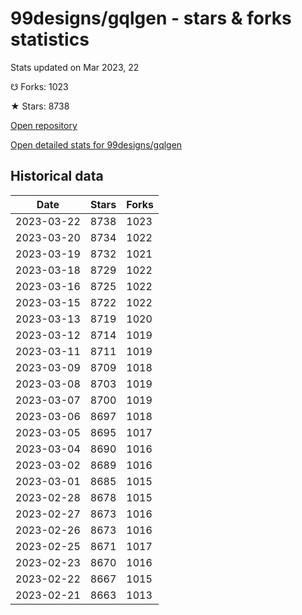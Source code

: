 # 99designs/gqlgen - stars & forks statistics

Stats updated on Mar 2023, 22

☋ Forks: 1023

★ Stars: 8738

[Open repository](https://github.com/99designs/gqlgen)

[Open detailed stats for 99designs/gqlgen](https://reviewgithub.com/rep/99designs/gqlgen)

## Historical data
| Date | Stars | Forks |
|------|-------|-------|
| 2023-03-22 | 8738 | 1023 | 
| 2023-03-20 | 8734 | 1022 | 
| 2023-03-19 | 8732 | 1021 | 
| 2023-03-18 | 8729 | 1022 | 
| 2023-03-16 | 8725 | 1022 | 
| 2023-03-15 | 8722 | 1022 | 
| 2023-03-13 | 8719 | 1020 | 
| 2023-03-12 | 8714 | 1019 | 
| 2023-03-11 | 8711 | 1019 | 
| 2023-03-09 | 8709 | 1018 | 
| 2023-03-08 | 8703 | 1019 | 
| 2023-03-07 | 8700 | 1019 | 
| 2023-03-06 | 8697 | 1018 | 
| 2023-03-05 | 8695 | 1017 | 
| 2023-03-04 | 8690 | 1016 | 
| 2023-03-02 | 8689 | 1016 | 
| 2023-03-01 | 8685 | 1015 | 
| 2023-02-28 | 8678 | 1015 | 
| 2023-02-27 | 8673 | 1016 | 
| 2023-02-26 | 8673 | 1016 | 
| 2023-02-25 | 8671 | 1017 | 
| 2023-02-23 | 8670 | 1016 | 
| 2023-02-22 | 8667 | 1015 | 
| 2023-02-21 | 8663 | 1013 | 

